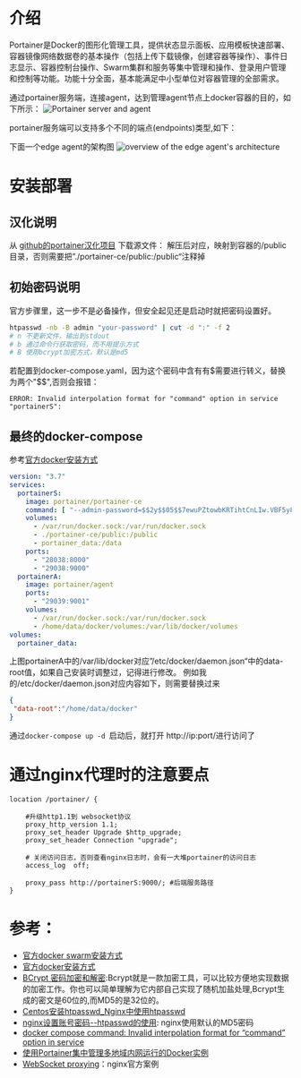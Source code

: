 

# 介绍
Portainer是Docker的图形化管理工具，提供状态显示面板、应用模板快速部署、容器镜像网络数据卷的基本操作（包括上传下载镜像，创建容器等操作）、事件日志显示、容器控制台操作、Swarm集群和服务等集中管理和操作、登录用户管理和控制等功能。功能十分全面，基本能满足中小型单位对容器管理的全部需求。

通过portainer服务端，连接agent，达到管理agent节点上docker容器的目的，如下所示：
![Portainer server and agent](https://camo.githubusercontent.com/84ced73c340e19c56df93b5f70cbc090581d46de5a146d573ce919eef9ad088e/68747470733a2f2f636f64657472656575736572636f6e74656e742e73332e616d617a6f6e6177732e636f6d2f75706c6f6164732f38613865656431352d393361362d343762622d383038312d6638633962323638643533312f6469616772616d312e706e67)

portainer服务端可以支持多个不同的端点(endpoints)类型,如下：


下面一个edge agent的架构图
![overview of the edge agent's architecture](https://img2018.cnblogs.com/blog/1900199/201912/1900199-20191219213901571-1420625500.jpg)

# 安装部署

## 汉化说明

从 [github的portainer汉化项目](https://github.com/eysp/public) 下载源文件：
解压后对应，映射到容器的/public目录，否则需要把”./portainer-ce/public:/public“注释掉

## 初始密码说明

官方步骤里，这一步不是必备操作，但安全起见还是启动时就把密码设置好。
```bash
htpasswd -nb -B admin "your-password" | cut -d ":" -f 2
# n 不更新文件，输出到stdout
# b 通过命令行获取密码，而不用提示方式
# B 使用bcrypt加密方式，默认是md5
```

若配置到docker-compose.yaml，因为这个密码中含有有$需要进行转义，替换为两个"$$",否则会报错：
```log
ERROR: Invalid interpolation format for "command" option in service "portainerS": 
```


## 最终的docker-compose
参考[官方docker安装方式](https://documentation.portainer.io/v2.0/deploy/ceinstallswarm/)

```yaml
version: "3.7"
services:
  portainerS:
    image: portainer/portainer-ce
    command: [ "--admin-password=$$2y$$05$$7ewuPZtowbKRTihtCnLIw.VBF5y8rujsS8Y4mFnBy1s.SOozrPDsG" ]
    volumes:
      - /var/run/docker.sock:/var/run/docker.sock
      - ./portainer-ce/public:/public
      - portainer_data:/data
    ports:
      - "28038:8000"
      - "29038:9000"
  portainerA:
    image: portainer/agent
    ports:
      - "29039:9001"
    volumes:
      - /var/run/docker.sock:/var/run/docker.sock
      - /home/data/docker/volumes:/var/lib/docker/volumes
volumes:
  portainer_data:
```
上图portainerA中的/var/lib/docker对应”/etc/docker/daemon.json“中的data-root值，如果自己安装时调整过，记得进行修改。
例如我的/etc/docker/daemon.json对应内容如下，则需要替换过来

```json
{
 "data-root":"/home/data/docker"
}
```

通过`docker-compose up -d `启动后，就打开 http://ip:port/进行访问了


# 通过nginx代理时的注意要点

```nginx
location /portainer/ {

    #升级http1.1到 websocket协议
    proxy_http_version 1.1;
    proxy_set_header Upgrade $http_upgrade;
    proxy_set_header Connection "upgrade";

    # 关闭访问日志，否则查看nginx日志时，会有一大堆portainer的访问日志
    access_log  off;  

    proxy_pass http://portainerS:9000/; #后端服务路径
}
```

# 参考：

- [官方docker swarm安装方式](https://documentation.portainer.io/v2.0/deploy/ceinstallswarm/)
- [官方docker安装方式](https://documentation.portainer.io/v2.0/deploy/ceinstallswarm/)
- [BCrypt 密码加密和解密](https://www.jianshu.com/p/fc910a1f7c8d/):Bcrypt就是一款加密工具，可以比较方便地实现数据的加密工作。你也可以简单理解为它内部自己实现了随机加盐处理,Bcrypt生成的密文是60位的,而MD5的是32位的。
- [Centos安装htpasswd_Nginx中使用htpasswd](https://www.itbiancheng.com/linux/4807.html)
- [nginx设置账号密码--htpasswd的使用](https://www.cnblogs.com/zhaoyingjie/p/12442861.html): nginx使用默认的MD5密码
- [docker compose command: Invalid interpolation format for “command” option in service](https://stackoverflow.com/questions/59158629/docker-compose-command-invalid-interpolation-format-for-command-option-in-ser/)
- [使用Portainer集中管理多地域内网运行的Docker实例](https://www.cnblogs.com/wwek/p/12070379.html)
- [WebSocket proxying](http://nginx.org/en/docs/http/websocket.html)：nginx官方案例
